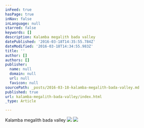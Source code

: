 ```yaml
---
inFeed: true
hasPage: true
inNav: false
inLanguage: null
starred: false
keywords: []
description: Kalamba megalith bada valley
datePublished: '2016-03-18T14:35:55.784Z'
dateModified: '2016-03-18T14:34:55.983Z'
title: ''
author: []
authors: []
publisher:
  name: null
  domain: null
  url: null
  favicon: null
sourcePath: _posts/2016-03-18-kalamba-megalith-bada-valley.md
published: true
url: kalamba-megalith-bada-valley/index.html
_type: Article

---
```

Kalamba megalith bada valley
![](https://the-grid-user-content.s3-us-west-2.amazonaws.com/0c36d0c4-ec36-4a71-8848-7cb18125eea0.jpg)
![](https://the-grid-user-content.s3-us-west-2.amazonaws.com/31407ebb-0f33-4b43-8547-75bb98e3268a.jpg)